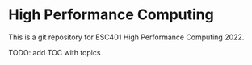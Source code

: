 # High Performance Computing

This is a git repository for ESC401 High Performance Computing 2022.

TODO: add TOC with topics
